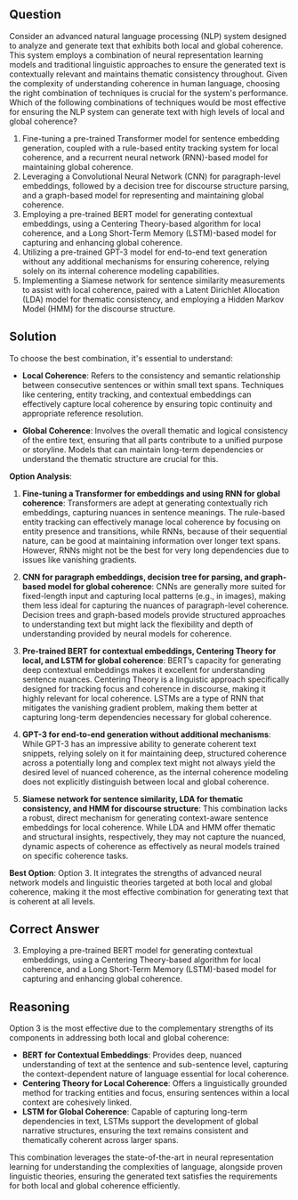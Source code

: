 ## Question
Consider an advanced natural language processing (NLP) system designed to analyze and generate text that exhibits both local and global coherence. This system employs a combination of neural representation learning models and traditional linguistic approaches to ensure the generated text is contextually relevant and maintains thematic consistency throughout. Given the complexity of understanding coherence in human language, choosing the right combination of techniques is crucial for the system's performance. Which of the following combinations of techniques would be most effective for ensuring the NLP system can generate text with high levels of local and global coherence?

1. Fine-tuning a pre-trained Transformer model for sentence embedding generation, coupled with a rule-based entity tracking system for local coherence, and a recurrent neural network (RNN)-based model for maintaining global coherence.
2. Leveraging a Convolutional Neural Network (CNN) for paragraph-level embeddings, followed by a decision tree for discourse structure parsing, and a graph-based model for representing and maintaining global coherence.
3. Employing a pre-trained BERT model for generating contextual embeddings, using a Centering Theory-based algorithm for local coherence, and a Long Short-Term Memory (LSTM)-based model for capturing and enhancing global coherence.
4. Utilizing a pre-trained GPT-3 model for end-to-end text generation without any additional mechanisms for ensuring coherence, relying solely on its internal coherence modeling capabilities.
5. Implementing a Siamese network for sentence similarity measurements to assist with local coherence, paired with a Latent Dirichlet Allocation (LDA) model for thematic consistency, and employing a Hidden Markov Model (HMM) for the discourse structure.

## Solution
To choose the best combination, it's essential to understand:

- **Local Coherence**: Refers to the consistency and semantic relationship between consecutive sentences or within small text spans. Techniques like centering, entity tracking, and contextual embeddings can effectively capture local coherence by ensuring topic continuity and appropriate reference resolution.
  
- **Global Coherence**: Involves the overall thematic and logical consistency of the entire text, ensuring that all parts contribute to a unified purpose or storyline. Models that can maintain long-term dependencies or understand the thematic structure are crucial for this.

**Option Analysis**:

1. **Fine-tuning a Transformer for embeddings and using RNN for global coherence**: Transformers are adept at generating contextually rich embeddings, capturing nuances in sentence meanings. The rule-based entity tracking can effectively manage local coherence by focusing on entity presence and transitions, while RNNs, because of their sequential nature, can be good at maintaining information over longer text spans. However, RNNs might not be the best for very long dependencies due to issues like vanishing gradients.

2. **CNN for paragraph embeddings, decision tree for parsing, and graph-based model for global coherence**: CNNs are generally more suited for fixed-length input and capturing local patterns (e.g., in images), making them less ideal for capturing the nuances of paragraph-level coherence. Decision trees and graph-based models provide structured approaches to understanding text but might lack the flexibility and depth of understanding provided by neural models for coherence.

3. **Pre-trained BERT for contextual embeddings, Centering Theory for local, and LSTM for global coherence**: BERT’s capacity for generating deep contextual embeddings makes it excellent for understanding sentence nuances. Centering Theory is a linguistic approach specifically designed for tracking focus and coherence in discourse, making it highly relevant for local coherence. LSTMs are a type of RNN that mitigates the vanishing gradient problem, making them better at capturing long-term dependencies necessary for global coherence.

4. **GPT-3 for end-to-end generation without additional mechanisms**: While GPT-3 has an impressive ability to generate coherent text snippets, relying solely on it for maintaining deep, structured coherence across a potentially long and complex text might not always yield the desired level of nuanced coherence, as the internal coherence modeling does not explicitly distinguish between local and global coherence.

5. **Siamese network for sentence similarity, LDA for thematic consistency, and HMM for discourse structure**: This combination lacks a robust, direct mechanism for generating context-aware sentence embeddings for local coherence. While LDA and HMM offer thematic and structural insights, respectively, they may not capture the nuanced, dynamic aspects of coherence as effectively as neural models trained on specific coherence tasks.

**Best Option**: Option 3. It integrates the strengths of advanced neural network models and linguistic theories targeted at both local and global coherence, making it the most effective combination for generating text that is coherent at all levels.

## Correct Answer
3. Employing a pre-trained BERT model for generating contextual embeddings, using a Centering Theory-based algorithm for local coherence, and a Long Short-Term Memory (LSTM)-based model for capturing and enhancing global coherence.

## Reasoning
Option 3 is the most effective due to the complementary strengths of its components in addressing both local and global coherence:

- **BERT for Contextual Embeddings**: Provides deep, nuanced understanding of text at the sentence and sub-sentence level, capturing the context-dependent nature of language essential for local coherence.
- **Centering Theory for Local Coherence**: Offers a linguistically grounded method for tracking entities and focus, ensuring sentences within a local context are cohesively linked.
- **LSTM for Global Coherence**: Capable of capturing long-term dependencies in text, LSTMs support the development of global narrative structures, ensuring the text remains consistent and thematically coherent across larger spans.

This combination leverages the state-of-the-art in neural representation learning for understanding the complexities of language, alongside proven linguistic theories, ensuring the generated text satisfies the requirements for both local and global coherence efficiently.